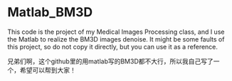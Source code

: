 # Matlab_BM3D
This code is the project of my Medical Images Processing class, and I use the Matlab to realize the BM3D images denoise. It might be some faults of this project, so do not copy it directly, but you can use it as a reference.

兄弟们啊，这个github里的用matlab写的BM3D都不大行，所以我自己写了一个，希望可以帮到大家！
